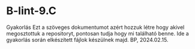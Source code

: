 # B-lint-9.C
Gyakorlás
Ezt a szöveges dokumentumot azért hozzuk létre hogy akivel megosztottuk a repositoryt, pontosan tudja hogy mi található benne. Ide a gyakorlás során elkészített fájlok készülnek majd. BP, 2024.02.15.
